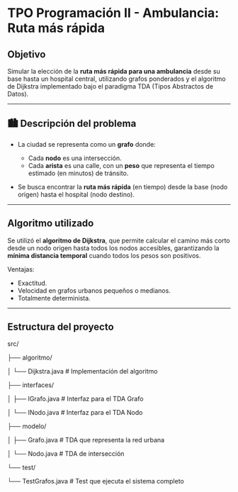 # TPO Programación II - Ambulancia: Ruta más rápida

##  Objetivo

Simular la elección de la **ruta más rápida para una ambulancia** desde su base hasta un hospital central, utilizando grafos ponderados y el algoritmo de Dijkstra implementado bajo el paradigma TDA (Tipos Abstractos de Datos).

---

## 🏙 Descripción del problema

- La ciudad se representa como un **grafo** donde:
  - Cada **nodo** es una intersección.
  - Cada **arista** es una calle, con un **peso** que representa el tiempo estimado (en minutos) de tránsito.

- Se busca encontrar la **ruta más rápida** (en tiempo) desde la base (nodo origen) hasta el hospital (nodo destino).

---

##  Algoritmo utilizado

Se utilizó el **algoritmo de Dijkstra**, que permite calcular el camino más corto desde un nodo origen hasta todos los nodos accesibles, garantizando la **mínima distancia temporal** cuando todos los pesos son positivos.

Ventajas:
- Exactitud.
- Velocidad en grafos urbanos pequeños o medianos.
- Totalmente determinista.

---

##  Estructura del proyecto
src/

├── algoritmo/

│ └── Dijkstra.java # Implementación del algoritmo

├── interfaces/

│ ├── IGrafo.java # Interfaz para el TDA Grafo

│ └── INodo.java # Interfaz para el TDA Nodo

├── modelo/

│ ├── Grafo.java # TDA que representa la red urbana

│ └── Nodo.java # TDA de intersección

└── test/

└── TestGrafos.java # Test que ejecuta el sistema completo

